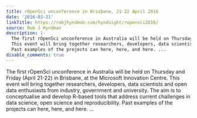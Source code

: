 ```yaml
---
title: rOpenSci unconference in Brisbane, 21-22 April 2016
date: '2016-03-21'
linkTitle: https://robjhyndman.com/hyndsight/ropensci2016/
source: Rob J Hyndman
description: |-
  The first rOpenSci unconference in Australia will be held on Thursday and Friday (April 21-22) in Brisbane, at the Microsoft Innovation Centre.
  This event will bring together researchers, developers, data scientists and open data enthusiasts from industry, government and university. The aim is to conceptualise and develop R-based tools that address current challenges in data science, open science and reproducibility.
  Past examples of the projects can here, here, and here. ...
disable_comments: true
---
```

The first rOpenSci unconference in Australia will be held on Thursday and Friday (April 21-22) in Brisbane, at the Microsoft Innovation Centre.
This event will bring together researchers, developers, data scientists and open data enthusiasts from industry, government and university. The aim is to conceptualise and develop R-based tools that address current challenges in data science, open science and reproducibility.
Past examples of the projects can here, here, and here. ...